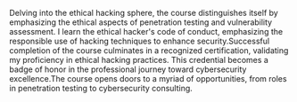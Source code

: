 Delving into the ethical hacking sphere, the course distinguishes itself by emphasizing the ethical aspects of penetration testing and vulnerability assessment. I learn the ethical hacker's code of conduct, emphasizing the responsible use of hacking techniques to enhance security.Successful completion of the course culminates in a recognized certification, validating my proficiency in ethical hacking practices. This credential becomes a badge of honor in the professional journey toward cybersecurity excellence.The course opens doors to a myriad of opportunities, from roles in penetration testing to cybersecurity consulting. 

